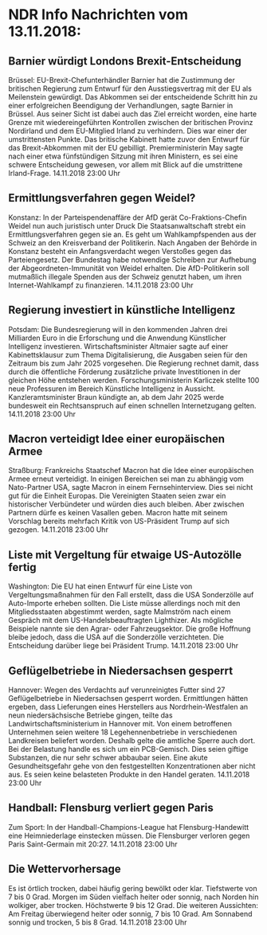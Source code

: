 # NDR Info Nachrichten vom 13.11.2018:


## Barnier würdigt Londons Brexit-Entscheidung
Brüssel:     EU-Brexit-Chefunterhändler Barnier hat die Zustimmung der britischen Regierung zum Entwurf für den Ausstiegsvertrag mit der EU als Meilenstein gewürdigt. Das Abkommen sei der entscheidende Schritt hin zu einer erfolgreichen Beendigung der Verhandlungen, sagte Barnier in Brüssel. Aus seiner Sicht ist dabei auch das Ziel erreicht worden, eine harte Grenze mit wiedereingeführten Kontrollen zwischen der britischen Provinz Nordirland und dem EU-Mitglied Irland zu verhindern. Dies war einer der umstrittensten Punkte. Das britische Kabinett hatte zuvor den Entwurf für das Brexit-Abkommen mit der EU gebilligt. Premierministerin May sagte nach einer etwa fünfstündigen Sitzung mit ihren Ministern, es sei eine schwere Entscheidung gewesen, vor allem mit Blick auf die umstrittene Irland-Frage. 14.11.2018 23:00 Uhr 

## Ermittlungsverfahren gegen Weidel?
Konstanz: In der Parteispendenaffäre der AfD gerät Co-Fraktions-Chefin Weidel nun auch juristisch unter Druck Die Staatsanwaltschaft strebt ein Ermittlungsverfahren gegen sie an. Es geht um Wahlkampfspenden aus der Schweiz an den Kreisverband der Politikerin. Nach Angaben der Behörde in Konstanz besteht ein Anfangsverdacht wegen Verstoßes gegen das Parteiengesetz. Der Bundestag habe notwendige Schreiben zur Aufhebung der Abgeordneten-Immunität von Weidel erhalten. Die AfD-Politikerin soll mutmaßlich illegale Spenden aus der Schweiz genutzt haben, um ihren Internet-Wahlkampf zu finanzieren. 14.11.2018 23:00 Uhr 

## Regierung investiert in künstliche Intelligenz
Potsdam: Die Bundesregierung will in den kommenden Jahren drei Milliarden Euro in die Erforschung und die Anwendung Künstlicher Intelligenz investieren. Wirtschaftsminister Altmaier sagte auf einer Kabinettsklausur zum Thema Digitalisierung, die Ausgaben seien für den Zeitraum bis zum Jahr 2025 vorgesehen. Die Regierung rechnet damit, dass durch die öffentliche Förderung zusätzliche private Investitionen in der gleichen Höhe entstehen werden. Forschungsministerin Karliczek stellte 100 neue Professuren im Bereich Künstliche Intelligenz in Aussicht. Kanzleramtsminister Braun kündigte an, ab dem Jahr 2025 werde bundesweit ein Rechtsanspruch auf einen schnellen Internetzugang gelten. 14.11.2018 23:00 Uhr 

## Macron verteidigt Idee einer europäischen Armee
Straßburg: Frankreichs Staatschef Macron hat die Idee einer europäischen Armee erneut verteidigt. In einigen Bereichen sei man zu abhängig vom Nato-Partner USA, sagte Macron in einem Fernsehinterview. Dies sei nicht gut für die Einheit Europas. Die Vereinigten Staaten seien zwar ein historischer Verbündeter und würden dies auch bleiben. Aber zwischen Partnern dürfe es keinen Vasallen geben. Macron hatte mit seinem Vorschlag bereits mehrfach Kritik von US-Präsident Trump auf sich gezogen. 14.11.2018 23:00 Uhr 

## Liste mit Vergeltung für etwaige US-Autozölle fertig
Washington: Die EU hat einen Entwurf für eine Liste von Vergeltungsmaßnahmen für den Fall erstellt, dass die USA Sonderzölle auf Auto-Importe erheben sollten. Die Liste müsse allerdings noch mit den Mitgliedsstaaten abgestimmt werden, sagte Malmström nach einem Gespräch mit dem US-Handelsbeauftragten Lighthizer. Als mögliche Beispiele nannte sie den Agrar- oder Fahrzeugsektor. Die große Hoffnung bleibe jedoch, dass die USA auf die Sonderzölle verzichteten. Die Entscheidung darüber liege bei Präsident Trump. 14.11.2018 23:00 Uhr 

## Geflügelbetriebe in Niedersachsen gesperrt
Hannover:       Wegen des Verdachts auf verunreinigtes Futter sind 27 Geflügelbetriebe in Niedersachsen gesperrt worden. Ermittlungen hätten ergeben, dass Lieferungen eines Herstellers aus Nordrhein-Westfalen an neun niedersächsische Betriebe gingen, teilte das Landwirtschaftsministerium in Hannover mit. Von einem betroffenen Unternehmen seien weitere 18 Legehennenbetriebe in verschiedenen Landkreisen beliefert worden. Deshalb gelte die amtliche Sperre auch dort. Bei der Belastung handle es sich um ein PCB-Gemisch. Dies seien giftige Substanzen, die nur sehr schwer abbaubar seien. Eine akute Gesundheitsgefahr gehe von den festgestellten Konzentrationen aber nicht aus. Es seien keine belasteten Produkte in den Handel geraten. 14.11.2018 23:00 Uhr 

## Handball: Flensburg verliert gegen Paris
Zum Sport: In der Handball-Champions-League hat Flensburg-Handewitt eine Heimniederlage einstecken müssen. Die Flensburger verloren gegen Paris Saint-Germain mit 20:27. 14.11.2018 23:00 Uhr 

## Die Wettervorhersage
Es ist örtlich trocken, dabei häufig gering bewölkt oder klar. Tiefstwerte von 7 bis 0 Grad. Morgen im Süden vielfach heiter oder sonnig, nach Norden hin wolkiger, aber trocken. Höchstwerte 9 bis 12 Grad. Die weiteren Aussichten: Am Freitag überwiegend heiter oder sonnig, 7 bis 10 Grad. Am Sonnabend sonnig und trocken, 5 bis 8 Grad. 14.11.2018 23:00 Uhr 

